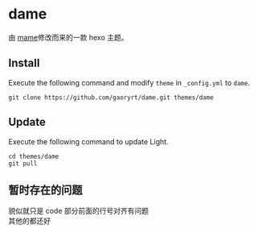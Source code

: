 # dame

由 [mame](https://github.com/chadluo/hexo-theme-mame)修改而来的一款 hexo 主题。

## Install

Execute the following command and modify `theme` in `_config.yml` to `dame`.

```
git clone https://github.com/gaoryrt/dame.git themes/dame
```

## Update

Execute the following command to update Light.

```
cd themes/dame
git pull
```

## 暂时存在的问题

貌似就只是 code 部分前面的行号对齐有问题  
其他的都还好
